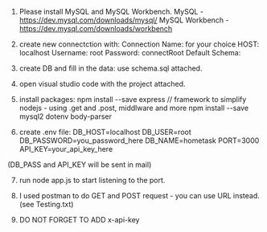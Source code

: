 1. Please install MySQL and MySQL Workbench.
MySQL - https://dev.mysql.com/downloads/mysql/
MySQL Workbench - https://dev.mysql.com/downloads/workbench

2. create new connectction with:
Connection Name: for your choice
HOST: localhost
Username: root
Password: connectRoot
Default Schema: 

2. create DB and fill in the data:
use schema.sql attached.

4. open visual studio code with the project attached.

5. install packages:
npm install --save express // framework to simplify nodejs - using .get and .post, middlware and more
npm install --save mysql2 dotenv body-parser

6. create .env file:
DB_HOST=localhost
DB_USER=root
DB_PASSWORD=you_password_here
DB_NAME=hometask
PORT=3000
API_KEY=your_api_key_here

(DB_PASS and API_KEY will be sent in mail)

7. run node app.js to start listening to the port.

8. I used postman to do GET and POST request - you can use URL instead. (see Testing.txt)

9. DO NOT FORGET TO ADD x-api-key
